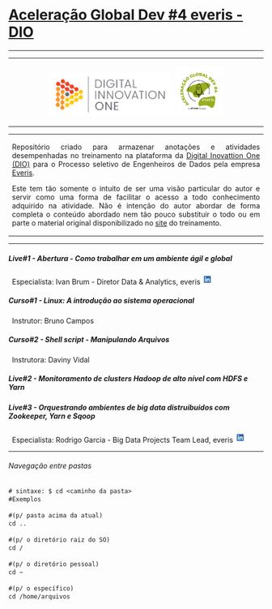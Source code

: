 # **<u>Aceleração Global Dev #4 everis - DIO</u>**

------
<table style="width: 100%">
  <tr>
    <td>
      <p align="center">
        <img src="./img/logo_dio.png" alt="logo_dio" width="50%" />
        <img src="/img/logo_aceleracao_everis.png" alt="logo_aceleracao_everis" width="20%" />
      </p>
    </td>
  </tr>
</table>

<table style="width: 100%">
  <tr>
    <td>
      <p align="justify">
        Repositório criado para armazenar anotações e atividades desempenhadas no treinamento na plataforma da <a href="https://digitalinnovation.one/" target="_blank">Digital Inovattion One (DIO)</a> para o Processo seletivo de Engenheiros de Dados pela empresa <a href="https://www.everis.com/brazil" target="_blank">Everis</a>.
      </p>
      <p align="justify">
        Este tem tão somente o intuito de ser uma visão particular do autor e servir como uma forma de facilitar o acesso a todo conhecimento adquirido na atividade. Não é intenção do autor abordar de forma completa o conteúdo abordado nem tão pouco substituir o todo ou em parte o material original disponibilizado no <a href="https://web.digitalinnovation.one/acceleration/aceleracao-global-dev-4-everis?tab=path" target="_blank">site</a> do treinamento.
      </p>
    </td>
  </tr>
</table>

------
<p>
  <h5>Live#1 - Abertura - Como trabalhar em um ambiente ágil e global</h5>
  <p>
    &ensp;Especialista: Ivan Brum - Diretor Data & Analytics, everis <a href="https://www.linkedin.com/in/ivan-brum-960358/" target="_blank"><img src="/img/logo_likedin.jpg"  alt="logo_likedin" width="20" height="20" /></a>
  </p> 
</p>

<p>
  <h5>Curso#1 - Linux: A introdução ao sistema operacional</h5>
  <p>
    &ensp;Instrutor: Bruno Campos
  </p>
</p>

<p>
  <h5>Curso#2 - Shell script - Manipulando Arquivos</h5>
  <p>
    &ensp;Instrutora: Daviny Vidal
  </p>
</p>

<p>
  <h5>Live#2 - Monitoramento de clusters Hadoop de alto nível com HDFS e Yarn</h5>
  <h5>Live#3 - Orquestrando ambientes de big data distruibuidos com Zookeeper, Yarn e Sqoop</h5>
  <p>
    &ensp;Especialista: Rodrigo Garcia - Big Data Projects Team Lead, everis <a href="https://www.linkedin.com/in/rodsantosg/" target="_blank"><img src="/img/logo_likedin.jpg"  alt="logo_likedin" width="20" height="20" /></a>
  </p>
</p>

------
<h6>Navegação entre pastas</h6>

```shell
# sintaxe: $ cd <caminho da pasta>
#Exemplos

#(p/ pasta acima da atual)
cd ..

#(p/ o diretório raiz do SO)
cd /

#(p/ o diretório pessoal)
cd ~

#(p/ o específico)
cd /home/arquivos
```


 

